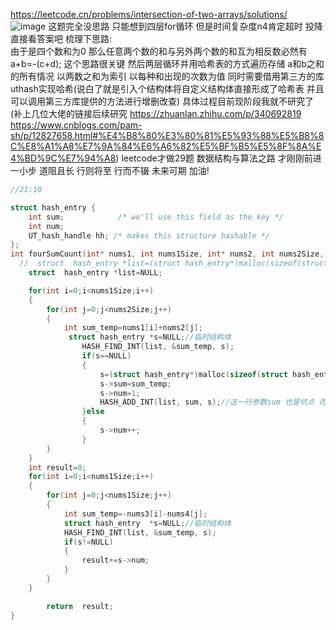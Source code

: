https://leetcode.cn/problems/intersection-of-two-arrays/solutions/  
![image](https://github.com/yfabc123/data-structures-and-leetcode/assets/103840107/b03661a4-c86c-4617-889e-a14d5f788a3f)
这题完全没思路 只能想到四层for循环 但是时间复杂度n4肯定超时 投降直接看答案吧  梳理下思路:  
由于是四个数和为0 那么任意两个数的和与另外两个数的和互为相反数必然有a+b=-(c+d);  这个思路很关键 然后两层循环并用哈希表的方式遍历存储 a和b之和的所有情况
以两数之和为索引  以每种和出现的次数为值 同时需要借用第三方的库uthash实现哈希(说白了就是引入个结构体将自定义结构体直接形成了哈希表 并且可以调用第三方库提供的方法进行增删改查) 具体过程目前现阶段我就不研究了(补上几位大佬的链接后续研究 https://zhuanlan.zhihu.com/p/340692819  
https://www.cnblogs.com/pam-sh/p/12827658.html#%E4%B8%80%E3%80%81%E5%93%88%E5%B8%8C%E8%A1%A8%E7%9A%84%E6%A6%82%E5%BF%B5%E5%8F%8A%E4%BD%9C%E7%94%A8)
leetcode才做29题 数据结构与算法之路 才刚刚前进一小步  道阻且长 行则将至 行而不辍 未来可期 加油!
```c
//21:10

struct hash_entry {
    int sum;            /* we'll use this field as the key */
    int num;
    UT_hash_handle hh; /* makes this structure hashable */
};
int fourSumCount(int* nums1, int nums1Size, int* nums2, int nums2Size, int* nums3, int nums3Size, int* nums4, int nums4Size){
  //  struct  hash_entry *list=(struct hash_entry*)malloc(sizeof(struct hash_entry)); //这一行是个坑点!不要主动申请空间 第三方的函数底层在第一次HASH_FIND_INT时应该是会申请 
    struct  hash_entry *list=NULL;

    for(int i=0;i<nums1Size;i++)
    {
        for(int j=0;j<nums2Size;j++)
        {
            int sum_temp=nums1[i]+nums2[j];
             struct hash_entry *s=NULL;//临时结构体
                HASH_FIND_INT(list, &sum_temp, s);
                if(s==NULL)
                {
                    s=(struct hash_entry*)malloc(sizeof(struct hash_entry));
                    s->sum=sum_temp;
                    s->num=1;
                    HASH_ADD_INT(list, sum, s);//这一行参数sum 也是坑点 而且这个确实比较奇怪正常不应该填s->sum么 哎没办法主要是不懂这个哈希底层 没法理解 反正就按照leetcode提示来吧
                }else
                {
                    s->num++;
                }
        }     
    }
    int result=0;
    for(int i=0;i<nums1Size;i++)
    {
        for(int j=0;j<nums1Size;j++)
        {
            int sum_temp=-nums3[i]-nums4[j];
            struct hash_entry  *s=NULL;//临时结构体
            HASH_FIND_INT(list, &sum_temp, s);
            if(s!=NULL)
            {
                result+=s->num;
            }
        }
    }

        return  result;
}
```
